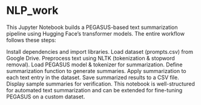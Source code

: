 # NLP_work
This Jupyter Notebook builds a PEGASUS-based text summarization pipeline using Hugging Face’s transformer models. The entire workflow follows these steps:

Install dependencies and import libraries.
Load dataset (prompts.csv) from Google Drive.
Preprocess text using NLTK (tokenization & stopword removal).
Load PEGASUS model & tokenizer for summarization.
Define summarization function to generate summaries.
Apply summarization to each text entry in the dataset.
Save summarized results to a CSV file.
Display sample summaries for verification.
This notebook is well-structured for automated text summarization and can be extended for fine-tuning PEGASUS on a custom dataset. 
